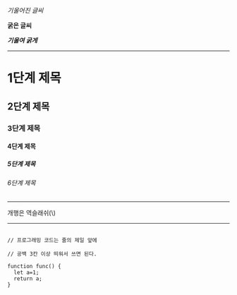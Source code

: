 _기울어진 글씨_  

**굵은 글씨** 

**_기울여 굵게_**

---

# 1단계 제목

## 2단계 제목

### 3단계 제목

#### 4단계 제목

##### 5단계 제목

###### 6단계 제목

---

개행은 역슬래쉬(\\)

---

```

// 프로그래밍 코드는 줄의 제일 앞에

// 공백 3칸 이상 띄워서 쓰면 된다.

function func() {
  let a=1;
  return a;
}
```
